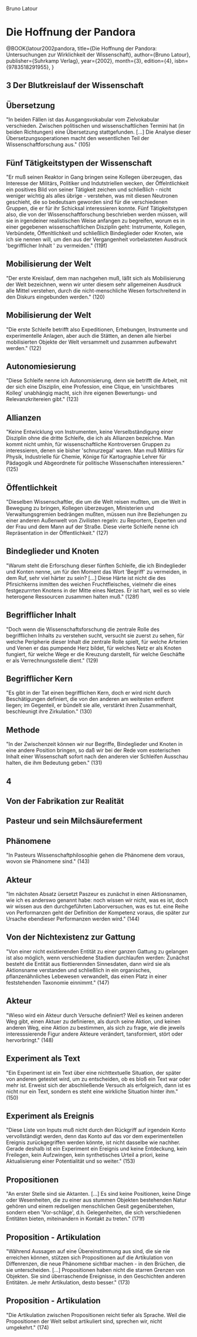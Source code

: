 Bruno Latour

# Die Hoffnung der Pandora

@BOOK{latour2002pandora, 
  title={Die Hoffnung der Pandora: Untersuchungen zur Wirklichkeit der Wissenschaft},
  author={Bruno Latour},
  publisher={Suhrkamp Verlag},
  year={2002},
  month={3},
  edition={4},
  isbn={9783518291955},
}

## 3 Der Blutkreislauf der Wissenschaft

## Übersetzung
"In beiden Fällen ist das Ausgangsvokabular vom Zielvokabular verschieden. Zwischen politischen und wissenschaftlichen Termini hat (in beiden Richtungen) eine Übersetzung stattgefunden. [...] Die Analyse dieser Übersetzungsoperationen macht den wesentlichen Teil der Wissenschaftforschung aus." (105)

## Fünf Tätigkeitstypen der Wissenschaft
"Er muß seinen Reaktor in Gang bringen seine Kollegen überzeugen, das Interesse der Militärs, Politiker und Indutstriellen wecken, der Öffelntlichkeit ein positives Bild von seiner Tätigkeit zeichen und schließlich - nicht weniger wichtig als alles übrige - verstehen, was mit diesen Neutronen geschieht, die so bedeutsam geworden sind für die verschiedenen Gruppen, die er für ihr Schicksal interessieren konnte. Fünf Tätigkeitstypen also, die von der Wissenschaftforschung beschrieben werden müssen, will sie in irgendeiner realistischen Weise anfangen zu begreifen, worum es in einer gegebenen wissenschaftlichen Disziplin geht: Instrumente, Kollegen, Verbündete, Öffenltlichkeit und schließlich Bindeglieder oder Knoten, wie ich sie nennen will, um den aus der Vergangenheit vorbelasteten Ausdruck 'begrifflicher Inhalt ' zu vermeiden." (119f)

## Mobilisierung der Welt
"Der erste Kreislauf, dem man nachgehen muß, läßt sich als Mobilisierung der Welt bezeichnen, wenn wir unter diesem sehr allgemeinen Ausdruck alle Mittel verstehen, durch die nicht-menschliche Wesen fortschreitend in den Diskurs eingebunden werden." (120)

## Mobilisierung der Welt
"Die erste Schleife betrifft also Expeditionen, Erhebungen, Instrumente und experimentelle Anlagen, aber auch die Stätten, an denen alle hierbei mobilisierten Objekte der Welt versammelt und zusammen aufbewahrt werden." (122)

## Autonomiesierung
"Diese Schleife nenne ich Autonomisierung, denn sie betrifft die Arbeit, mit der sich eine Disziplin, eine Profession, eine Clique, ein 'unsichtbares Kolleg' unabhängig macht, sich ihre eigenen Bewertungs- und Relevanzkritereien gibt." (123)

## Allianzen
"Keine Entwicklung von Instrumenten, keine Verselbständigung einer Disziplin ohne die dritte Schleife, die ich als Allianzen bezeichne. Man kommt nicht umhin, für wissenschaftliche Kontroversen Gruppen zu interessieren, denen sie bisher 'schnurzegal' waren. Man muß Militärs für Physik, Industrielle für Chemie, Könige für Kartographie Lehrer für Pädagogik und Abgeordnete für politische Wissenschaften interessieren." (125)

## Öffentlichkeit
"Dieselben Wissenschaftler, die um die Welt reisen mußten, um die Welt in Bewegung zu bringen, Kollegen überzeugen, Ministerien und Verwaltungsgremien bedrängen mußten, müssen nun ihre Beziehungen zu einer anderen Außenwelt von Zivilisten regeln: zu Reportern, Experten und der Frau und dem Mann auf der Straße. Diese vierte Schleife nenne ich Repräsentation in der Öffentlichkeit." (127)

## Bindeglieder und Knoten
"Warum steht die Erforschung dieser fünften Schleife, die ich Bindeglieder und Konten nenne, um für den Moment das Wort 'Begriff' zu vermeiden, in dem Ruf, sehr viel härter zu sein? [...] Diese Härte ist nicht die des Pfirsichkerns inmitten des weichen Fruchtfleisches, vielmehr die eines festgezurrrten Knotens in der Mitte eines Netzes. Er ist hart, weil es so viele heterogene Ressourcen zusammen halten muß." (128f)

## Begrifflicher Inhalt
"Doch wenn die Wissenschaftsforschung die zentrale Rolle des begrifflichen Inhalts zu verstehen sucht, versucht sie zuerst zu sehen, für welche Peripherie dieser Inhalt die zentrale Rolle spielt, für welche Arterien und Venen er das pumpende Herz bildet, für welches Netz er als Knoten fungiert, für welche Wege er die Kreuzung darstellt, für welche Geschäfte er als Verrechnungsstelle dient." (129)

## Begrifflicher Kern
"Es gibt in der Tat einen begrifflichen Kern, doch er wird nicht durch Beschätigungen definiert, die von den anderen am weitesten entfernt liegen; im Gegenteil, er bündelt sie alle, verstärkt ihren Zusammenhalt, beschleunigt ihre Zirkulation." (130)

## Methode
"In der Zwischenzeit können wir nur Begriffe, Bindeglieder und Knoten in eine andere Position bringen, so daß wir bei der Rede vom esoterischen Inhalt einer Wissenschaft sofort nach den anderen vier Schleifen Ausschau halten, die ihm Bedeutung geben." (131)

## 4
## Von der Fabrikation zur Realität
## Pasteur und sein Milchsäureferment

## Phänomene
"In Pasteurs Wissenschaftphilosophie gehen die Phänomene dem voraus, wovon sie Phänomene sind." (143)

## Akteur
"Im nächsten Absatz üersetzt Paszeur es zunächst in einen Aktionsnamen, wie ich es anderswo genannt habe: noch wissen wir nicht, was es ist, doch wir wissen aus den durchgeführten Laborversuchen, was es tut. eine Reihe von Performanzen geht der Definition der Kompetenz voraus, die später zur Ursache ebendieser Performanzen werden wird." (144)

## Von der Nichtexistenz zur Gattung
"Von einer nicht existierenden Entität zu einer ganzen Gattung zu gelangen ist also möglich, wenn verschiedene Stadien durchlaufen werden: Zunächst besteht die Entität aus flottierennden Sinnesdaten, dann wird sie als Aktionsname verstanden und schließlich in ein organisches, pflanzenähnliches Lebewesen verwandelt, das einen Platz in einer feststehenden Taxonomie einnimmt." (147)

## Akteur
"Wieso wird ein Akteur durch Versuche definiert? Weil es keinen anderen Weg gibt, einen Aktuer zu definieren, als durch seine Aktion, und keinen anderen Weg, eine Aktion zu bestimmen, als sich zu frage, wie die jeweils interesssierende Figur andere Akteure verändert, tansformiert, stört oder hervorbringt." (148)

## Experiment als Text
"Ein Experiment ist ein Text über eine nichttextuelle Situation, der später von anderen getestet wird, um zu entscheiden, ob es bloß ein Text war oder mehr ist. Erweist sich der abschließende Versuch als erfolgreich, dann ist es nicht nur ein Text, sondern es steht eine wirkliche Situation hinter ihm." (150)

## Experiment als Ereignis
"Diese Liste von Inputs muß nicht durch den Rückgriff auf irgendein Konto vervollständigt werden, denn das Konto auf das vor dem experimentellen Ereignis zurückgegriffen werden könnte, ist nicht dasselbe wie nachher. Gerade deshalb ist ein Experiment ein Ereignis und keine Entdeckung, kein Freilegen, kein Aufzwingen, kein synthetisches Urteil a priori, keine Aktualisierung einer Potentialität und so weiter." (153)

## Propositionen
"An erster Stelle sind sie Aktanten. [...] Es sind keine Positionen, keine Dinge oder Wesenheiten, die zu einer aus stummen Objekten bestehenden Natur gehören und einem redseligen menschlichen Gesit gegenüberstehen, sondern eben 'Vor-schläge', d.h. Gelegenheiten, die sich verschiedenen Entitäten bieten, miteinandern in Kontakt zu treten." (171f)

## Proposition - Artikulation
"Während Aussagen auf eine Übereinstimmung aus sind, die sie nie erreichen können, stützen sich Propositionen auf die Artikulation von Diffenrenzen, die neue Phänomene sichtbar machen - in den Brüchen, die sie unterscheiden. [...] Propositionen haben nicht die starren Grenzen von Objekten. Sie sind überraschende Ereignisse, in den Geschichten anderen Entitäten. Je mehr Artikulation, desto besser." (173)

## Proposition - Artikulation
"Die Artikulation zwischen Propositionen reicht tiefer als Sprache. Weil die Propositionen der Welt selbst artikuliert sind, sprechen wir, nicht umgekehrt." (174)
